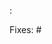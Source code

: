 <type>: <short summary>

<optional longer description explaining the commit in detail>

Fixes: #<issue number>